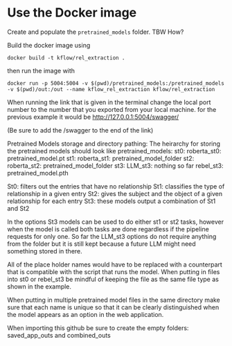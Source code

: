 # Use the Docker image

Create and populate the `pretrained_models` folder. TBW How?

Build the docker image using

    docker build -t kflow/rel_extraction .

then run the image with

    docker run -p 5004:5004 -v $(pwd)/pretrained_models:/pretrained_models -v $(pwd)/out:/out --name kflow_rel_extraction kflow/rel_extraction 



When running the link that is given in the terminal change the local port number to the number that you exported from your local machine. 
for the previous example it would be http://127.0.0.1:5004/swagger/

(Be sure to add the /swagger to the end of the link)






Pretrained Models storage and directory pathing: 
The heirarchy for storing the pretrained models should look like
pretrained_models:
  st0:
    roberta_st0:
      pretrained_model.pt
  st1:
    roberta_st1:
      pretrained_model_folder
  st2:
    roberta_st2:
      pretrained_model_folder
  st3:
    LLM_st3:
      nothing so far
    rebel_st3:
      pretrained_model.pth

St0: filters out the entries that have no relationship
St1: classifies the type of relationship in a given entry
St2: gives the subject and the object of a given relationship for each entry
St3: these models output a combination of St1 and St2

In the options St3 models can be used to do either st1 or st2 tasks, however when the model is called both tasks are done regardless if the pipeline requests for only one.
So far the LLM_st3 options do not require anything from the folder but it is still kept because a future LLM might need something stored in there.

All of the place holder names would have to be replaced with a counterpart that is compatible with the script that runs the model. 
When putting in files into st0 or rebel_st3 be mindful of keeping the file as the same file type as shown in the example. 

When putting in multiple pretrained model files in the same directory make sure that each name is unique so that it can be clearly distinguished when the model appears as an option in the web application.



When importing this github be sure to create the empty folders: saved_app_outs and combined_outs
